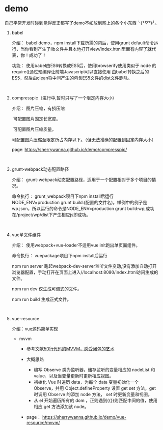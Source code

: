# demo

自己平常开发时碰到觉得反正都写了demo不如放到网上的各个小东西╰(*°▽°*)╯。

1. babel

   介绍： babel demo，npm install下载所需的包后，使用grunt default命令运行，当你看到产生了lib文件并且本地打开view/index.html里面有内容了就代表，你！成功了！

   功能： 使用babel由ES6转换成ES5后，使用browserify使用类似于 node 的 require()通过预编译让前端Javascript可以直接使用 由babel转换之后的ES5，然后由clean将中间产生的包含ES5文件的dist文件删除。

   ​

2. compresspic（进行中,暂时只写了一个限定内存大小）

   介绍： 图片压缩，有损压缩

   ​    可配置图片固定长宽度。

   ​    可配置图片压缩质量。

   ​    可配置图片压缩至限定所占内存以下。（但无法准确的配置到固定内存大小）

   page: <https://sherrywanna.github.io/demo/compresspic/>

   ​

3. grunt-webpack动态配置路径

   介绍： grunt-webpack动态配置路径，适用于一个配置相对于多个项目的情况。

   命令执行： grunt_webpack项目下npm install后运行NODE_ENV=production grunt build:(配置的文件名)，样例中的例子是wp.json，所以运行的命令是NODE_ENV=production grunt build:wp,成功在/project/wp/dist下产生相应js即成功。

   ​

4. vue单文件组件

   介绍： 使用webpack+vue-loader不适用vue init跑出单页面组件。

   命令执行： vuepackage项目下npm install后运行

      npm run server 跑起webpack-dev-server监听文件变动,没有添加自动打开浏览器配置，手动打开在页面上进入//localhost:8080/index.html访问生成的文件。

      npm run dev 仅生成可调式的文件。

      npm run build 生成正式文件。

   ​

5. vue-resource

   介绍：vue源码简单实现

   - mvvm

     - 参考文献[50行代码的MVVM，感受闭包的艺术](https://juejin.im/post/5b1fa77451882513ea5cc2ca)

     - 大概思路

       - 编写 Observe 类为监听器，储存监听的变量相应的 nodeList 和 value，以及当变量更新时更新相应视图。
       - 初始化 Vue 时遍历 data，为每个 data 变量初始化一个 Observe，并用 Object.defineProperty 设置 get set 方法，get 时调用 Observe 的添加 node 方法， set 时更新变量和视图。
       - 从 el 开始遍历所有的 dom ，正则遇到{{}}则匹配中间的值，使用相应 get 方法添加该 node。

     - page： <https://sherrywanna.github.io/demo/vue-resource/mvvm/>

       ​
